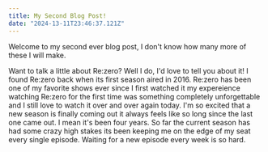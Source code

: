```yaml
---
title: My Second Blog Post!
date: "2024-13-11T23:46:37.121Z"
---
```


Welcome to my second ever blog post, I don't know how many more of these I will make.

Want to talk a little about Re:zero? Well I do, I'd love to tell you about it!
I found Re:zero back when its first season aired in 2016. Re:zero has been one of my favorite shows ever since I first watched it
my expereience watching Re:zero for the first time was something completely unforgettable and I still love to watch it over and over again today.
I'm so excited that a new season is finally coming out it always feels like so long since the last one came out. I mean it's been four years.
So far the current season has had some crazy high stakes its been keeping me on the edge of my seat every single episode. Waiting for a new episode every week is so hard.
